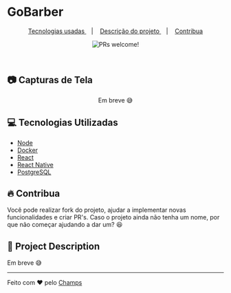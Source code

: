 # GoBarber
<p align="center">
  <a href="#computer-used-technologies">
    Tecnologias usadas
  </a>
  &nbsp;&nbsp;&nbsp;|&nbsp;&nbsp;&nbsp;
  <a href="#octocat-project-description">
    Descrição do projeto
  </a>
  &nbsp;&nbsp;&nbsp;|&nbsp;&nbsp;&nbsp;
  <a href="#fire-contribute">
    Contribua
  </a>
</p>

<p align="center">
 <img src="https://img.shields.io/static/v1?label=PRs&message=welcome&color=7159c1&labelColor=000000" alt="PRs welcome!" />
</p>

<br>

## :camera: Capturas de Tela
<p align="center">
	Em breve 😅
    <!-- <image src=".github/screenshots1.png"> -->
</p>

## :computer: Tecnologias Utilizadas

- [Node](https://nodejs.org/en/)
- [Docker](https://docker.com)
- [React](https://reactjs.org/)
- [React Native](https://reactnative.dev/)
- [PostgreSQL](https://www.postgresql.org/)

## :fire: Contribua

Você pode realizar fork do projeto, ajudar a implementar novas funcionalidades e criar PR's.
Caso o projeto ainda não tenha um nome, por que não começar ajudando a dar um? 😆

## 🔎 Project Description

Em breve 😅

---

Feito com :heart: pelo [Champs](https://github.com/GabriPires)
